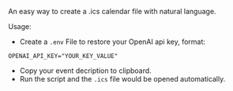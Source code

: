 An easy way to create a .ics calendar file with natural language.

Usage:
- Create a `.env` File to restore your OpenAI api key, format:
```
OPENAI_API_KEY="YOUR_KEY_VALUE"
```
- Copy your event decription to clipboard.
- Run the script and the `.ics` file would be opened automatically.